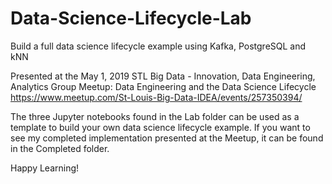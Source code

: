 # Data-Science-Lifecycle-Lab
Build a full data science lifecycle example using Kafka, PostgreSQL and kNN

Presented at the May 1, 2019 STL Big Data - Innovation, Data Engineering, Analytics Group Meetup: Data Engineering and the Data Science Lifecycle
https://www.meetup.com/St-Louis-Big-Data-IDEA/events/257350394/

The three Jupyter notebooks found in the Lab folder can be used as a template to build your own data science lifecycle example. If you want to see my completed implementation presented at the Meetup, it can be found in the Completed folder.

Happy Learning!
